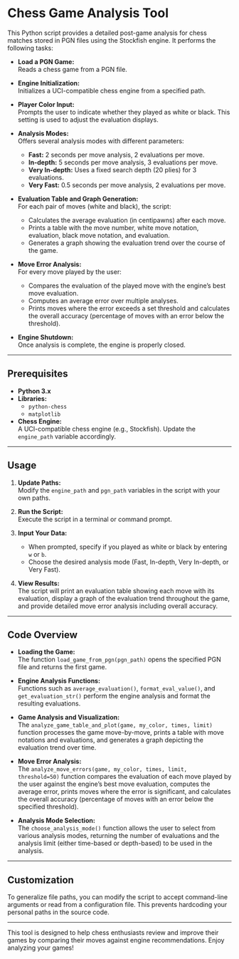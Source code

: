# Chess Game Analysis Tool

This Python script provides a detailed post-game analysis for chess matches stored in PGN files using the Stockfish engine. It performs the following tasks:

- **Load a PGN Game:**  
  Reads a chess game from a PGN file.

- **Engine Initialization:**  
  Initializes a UCI-compatible chess engine from a specified path.

- **Player Color Input:**  
  Prompts the user to indicate whether they played as white or black. This setting is used to adjust the evaluation displays.

- **Analysis Modes:**  
  Offers several analysis modes with different parameters:
  - **Fast:** 2 seconds per move analysis, 2 evaluations per move.
  - **In-depth:** 5 seconds per move analysis, 3 evaluations per move.
  - **Very In-depth:** Uses a fixed search depth (20 plies) for 3 evaluations.
  - **Very Fast:** 0.5 seconds per move analysis, 2 evaluations per move.

- **Evaluation Table and Graph Generation:**  
  For each pair of moves (white and black), the script:
  - Calculates the average evaluation (in centipawns) after each move.
  - Prints a table with the move number, white move notation, evaluation, black move notation, and evaluation.
  - Generates a graph showing the evaluation trend over the course of the game.

- **Move Error Analysis:**  
  For every move played by the user:
  - Compares the evaluation of the played move with the engine’s best move evaluation.
  - Computes an average error over multiple analyses.
  - Prints moves where the error exceeds a set threshold and calculates the overall accuracy (percentage of moves with an error below the threshold).

- **Engine Shutdown:**  
  Once analysis is complete, the engine is properly closed.

---

## Prerequisites

- **Python 3.x**
- **Libraries:**
  - `python-chess`
  - `matplotlib`
- **Chess Engine:**  
  A UCI-compatible chess engine (e.g., Stockfish). Update the `engine_path` variable accordingly.

---

## Usage

1. **Update Paths:**  
   Modify the `engine_path` and `pgn_path` variables in the script with your own paths.

2. **Run the Script:**  
   Execute the script in a terminal or command prompt.
   
3. **Input Your Data:**  
   - When prompted, specify if you played as white or black by entering `w` or `b`.
   - Choose the desired analysis mode (Fast, In-depth, Very In-depth, or Very Fast).

4. **View Results:**  
   The script will print an evaluation table showing each move with its evaluation, display a graph of the evaluation trend throughout the game, and provide detailed move error analysis including overall accuracy.

---

## Code Overview

- **Loading the Game:**  
  The function `load_game_from_pgn(pgn_path)` opens the specified PGN file and returns the first game.

- **Engine Analysis Functions:**  
  Functions such as `average_evaluation()`, `format_eval_value()`, and `get_evaluation_str()` perform the engine analysis and format the resulting evaluations.

- **Game Analysis and Visualization:**  
  The `analyze_game_table_and_plot(game, my_color, times, limit)` function processes the game move-by-move, prints a table with move notations and evaluations, and generates a graph depicting the evaluation trend over time.

- **Move Error Analysis:**  
  The `analyze_move_errors(game, my_color, times, limit, threshold=50)` function compares the evaluation of each move played by the user against the engine’s best move evaluation, computes the average error, prints moves where the error is significant, and calculates the overall accuracy (percentage of moves with an error below the specified threshold).

- **Analysis Mode Selection:**  
  The `choose_analysis_mode()` function allows the user to select from various analysis modes, returning the number of evaluations and the analysis limit (either time-based or depth-based) to be used in the analysis.

---

## Customization

To generalize file paths, you can modify the script to accept command-line arguments or read from a configuration file. This prevents hardcoding your personal paths in the source code.

---

This tool is designed to help chess enthusiasts review and improve their games by comparing their moves against engine recommendations. Enjoy analyzing your games!

